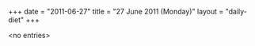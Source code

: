 +++
date = "2011-06-27"
title = "27 June 2011 (Monday)"
layout = "daily-diet"
+++

<p>&lt;no entries&gt;</p>